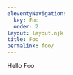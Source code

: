 ```yaml
---
eleventyNavigation:
  key: Foo
  order: 2
layout: layout.njk
title: Foo
permalink: foo/
---
```


Hello Foo